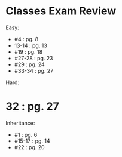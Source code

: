 # Classes Exam Review

Easy:
* #4        :   pg. 8
* 13-14     :   pg. 13
* #19       :   pg. 18
* #27-28    :   pg. 23
* #29       :   pg. 24
* #33-34    :   pg. 27

Hard:
# 32        :   pg. 27

Inheritance:
* #1        :   pg. 6
* #15-17    :   pg. 14
* #22       :   pg. 20

